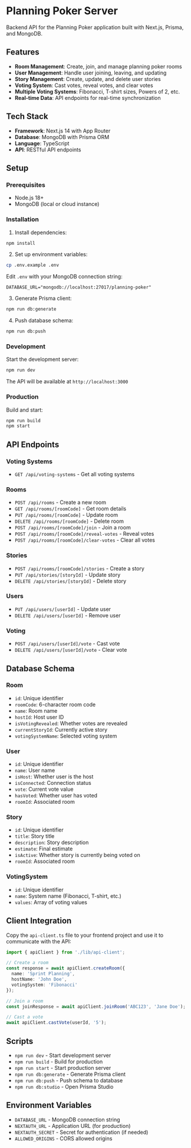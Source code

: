 # Planning Poker Server

Backend API for the Planning Poker application built with Next.js, Prisma, and MongoDB.

## Features

- **Room Management**: Create, join, and manage planning poker rooms
- **User Management**: Handle user joining, leaving, and updating
- **Story Management**: Create, update, and delete user stories
- **Voting System**: Cast votes, reveal votes, and clear votes
- **Multiple Voting Systems**: Fibonacci, T-shirt sizes, Powers of 2, etc.
- **Real-time Data**: API endpoints for real-time synchronization

## Tech Stack

- **Framework**: Next.js 14 with App Router
- **Database**: MongoDB with Prisma ORM
- **Language**: TypeScript
- **API**: RESTful API endpoints

## Setup

### Prerequisites

- Node.js 18+ 
- MongoDB (local or cloud instance)

### Installation

1. Install dependencies:
```bash
npm install
```

2. Set up environment variables:
```bash
cp .env.example .env
```

Edit `.env` with your MongoDB connection string:
```
DATABASE_URL="mongodb://localhost:27017/planning-poker"
```

3. Generate Prisma client:
```bash
npm run db:generate
```

4. Push database schema:
```bash
npm run db:push
```

### Development

Start the development server:
```bash
npm run dev
```

The API will be available at `http://localhost:3000`

### Production

Build and start:
```bash
npm run build
npm start
```

## API Endpoints

### Voting Systems
- `GET /api/voting-systems` - Get all voting systems

### Rooms
- `POST /api/rooms` - Create a new room
- `GET /api/rooms/[roomCode]` - Get room details
- `PUT /api/rooms/[roomCode]` - Update room
- `DELETE /api/rooms/[roomCode]` - Delete room
- `POST /api/rooms/[roomCode]/join` - Join a room
- `POST /api/rooms/[roomCode]/reveal-votes` - Reveal votes
- `POST /api/rooms/[roomCode]/clear-votes` - Clear all votes

### Stories
- `POST /api/rooms/[roomCode]/stories` - Create a story
- `PUT /api/stories/[storyId]` - Update story
- `DELETE /api/stories/[storyId]` - Delete story

### Users
- `PUT /api/users/[userId]` - Update user
- `DELETE /api/users/[userId]` - Remove user

### Voting
- `POST /api/users/[userId]/vote` - Cast vote
- `DELETE /api/users/[userId]/vote` - Clear vote

## Database Schema

### Room
- `id`: Unique identifier
- `roomCode`: 6-character room code
- `name`: Room name
- `hostId`: Host user ID
- `isVotingRevealed`: Whether votes are revealed
- `currentStoryId`: Currently active story
- `votingSystemName`: Selected voting system

### User
- `id`: Unique identifier
- `name`: User name
- `isHost`: Whether user is the host
- `isConnected`: Connection status
- `vote`: Current vote value
- `hasVoted`: Whether user has voted
- `roomId`: Associated room

### Story
- `id`: Unique identifier
- `title`: Story title
- `description`: Story description
- `estimate`: Final estimate
- `isActive`: Whether story is currently being voted on
- `roomId`: Associated room

### VotingSystem
- `id`: Unique identifier
- `name`: System name (Fibonacci, T-shirt, etc.)
- `values`: Array of voting values

## Client Integration

Copy the `api-client.ts` file to your frontend project and use it to communicate with the API:

```typescript
import { apiClient } from './lib/api-client';

// Create a room
const response = await apiClient.createRoom({
  name: 'Sprint Planning',
  hostName: 'John Doe',
  votingSystem: 'Fibonacci'
});

// Join a room
const joinResponse = await apiClient.joinRoom('ABC123', 'Jane Doe');

// Cast a vote
await apiClient.castVote(userId, '5');
```

## Scripts

- `npm run dev` - Start development server
- `npm run build` - Build for production
- `npm run start` - Start production server
- `npm run db:generate` - Generate Prisma client
- `npm run db:push` - Push schema to database
- `npm run db:studio` - Open Prisma Studio

## Environment Variables

- `DATABASE_URL` - MongoDB connection string
- `NEXTAUTH_URL` - Application URL (for production)
- `NEXTAUTH_SECRET` - Secret for authentication (if needed)
- `ALLOWED_ORIGINS` - CORS allowed origins